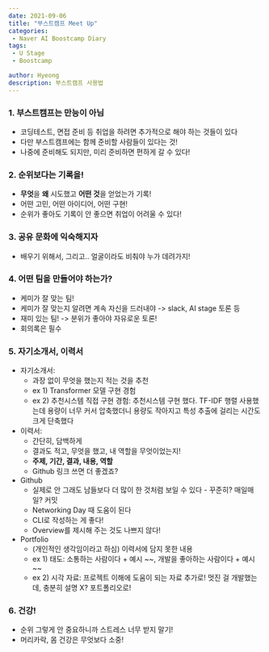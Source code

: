 ```yaml
---
date: 2021-09-06
title: "부스트캠프 Meet Up"
categories: 
 - Naver AI Boostcamp Diary
tags:
 - U Stage
 - Boostcamp

author: Hyeong
description: 부스트캠프 사용법
---
```

### 1. 부스트캠프는 만능이 아님
- 코딩테스트, 면접 준비 등 취업을 하려면 추가적으로 해야 하는 것들이 있다
- 다만 부스트캠프에는 함께 준비할 사람들이 있다는 것!
- 나중에 준비해도 되지만, 미리 준비하면 편하게 갈 수 있다!

### 2. 순위보다는 기록을!
- **무엇**을 **왜** 시도했고 **어떤 것**을 얻었는가 기록!
- 어떤 고민, 어떤 아이디어, 어떤 구현!
- 순위가 좋아도 기록이 안 좋으면 취업이 어려울 수 있다!

### 3. 공유 문화에 익숙해지자
- 배우기 위해서, 그리고.. 얼굴이라도 비춰야 누가 데려가지!

### 4. 어떤 팀을 만들어야 하는가?
- 케미가 잘 맞는 팀!
- 케미가 잘 맞는지 알려면 계속 자신을 드러내야 -> slack, AI stage 토론 등
- 재미 있는 팀! -> 분위가 좋아야 자유로운 토론!
- 회의록은 필수

### 5. 자기소개서, 이력서
- 자기소개서:
    - 과장 없이 무엇을 했는지 적는 것을 추천
    - ex 1) Transformer 모델 구현 경험
    - ex 2) 추천시스템 직접 구현 경험: 추천시스템 구현 했다. TF-IDF 행렬 사용했는데 용량이 너무 커서 압축했더니 용량도 작아지고 특성 추출에 걸리는 시간도 크게 단축했다
- 이력서:
    - 간단히, 담백하게
    - 결과도 적고, 무엇을 했고, 내 역할을 무엇이었는지!
    - **주제, 기간, 결과, 내용, 역할**
    - Github 링크 쓰면 더 좋겠죠?
- Github
    - 실제로 안 그래도 남들보다 더 많이 한 것처럼 보일 수 있다 - 꾸준히? 매일매일? 커밋
    - Networking Day 때 도움이 된다
    - CLI로 작성하는 게 좋다!
    - Overview를 제시해 주는 것도 나쁘지 않다!
- Portfolio
    - (개인적인 생각임이라고 하심) 이력서에 담지 못한 내용
    - ex 1) 태도: 소통하는 사람이다 + 예시 ~~, 개발을 좋아하는 사람이다 + 예시 ~~
    - ex 2) 시각 자료: 프로젝트 이해에 도움이 되는 자료 추가로! 멋진 걸 개발했는데, 충분히 설명 X? 포트폴리오로!

### 6. 건강!
- 순위 그렇게 안 중요하니까 스트레스 너무 받지 말기!
- 머리카락, 몸 건강은 무엇보다 소중!



